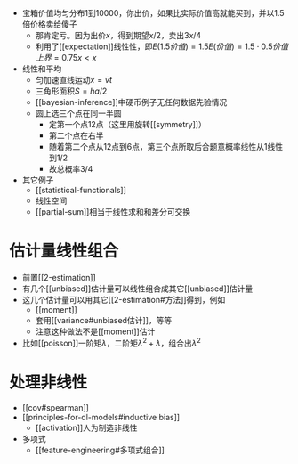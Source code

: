 - 宝箱价值均匀分布1到10000，你出价，如果比实际价值高就能买到，并以1.5倍价格卖给傻子
  - 那肯定亏。因为出价$x$，得到期望$x/2$，卖出$3x/4$
  - 利用了[[expectation]]线性性，即$E(1.5价值)=1.5E(价值)=1.5\cdot 0.5价值上界=0.75x<x$
- 线性和平均
  - 匀加速直线运动$x=\bar vt$
  - 三角形面积$S=ha/2$
  - [[bayesian-inference]]中硬币例子无任何数据先验情况
  - 圆上选三个点在同一半圆
    - 定第一个点12点（这里用旋转[[symmetry]]）
    - 第二个点在右半
    - 随着第二个点从12点到6点，第三个点所取后合题意概率线性从1线性到1/2
    - 故总概率3/4
- 其它例子
  - [[statistical-functionals]]
  - 线性空间
  - [[partial-sum]]相当于线性求和和差分可交换
# 估计量线性组合
- 前置[[2-estimation]]
- 有几个[[unbiased]]估计量可以线性组合成其它[[unbiased]]估计量
- 这几个估计量可以用其它[[2-estimation#方法]]得到，例如
  - [[moment]]
  - 套用[[variance#unbiased估计]]，等等
  - 注意这种做法不是[[moment]]估计
- 比如[[poisson]]一阶矩$\lambda$，二阶矩$\lambda^2+\lambda$，组合出$\lambda^2$
# 处理非线性
- [[cov#spearman]]
- [[principles-for-dl-models#inductive bias]]
  - [[activation]]人为制造非线性
- 多项式
  - [[feature-engineering#多项式组合]]